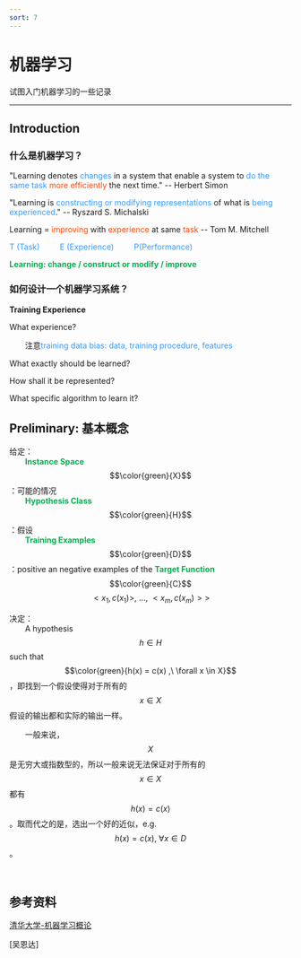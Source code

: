 ```yaml
---
sort: 7
---
```


# 机器学习

试图入门机器学习的一些记录

---

## Introduction

### 什么是机器学习？

"Learning denotes <font color="#3399ff">changes</font> in a system that enable a system to <font color="#3399ff">do the same task</font> <font color="#FF4500">more efficiently</font> the next time." -- Herbert Simon

"Learning is <font color="#3399ff">constructing or modifying representations</font> of what is <font color="#3399ff">being experienced</font>." -- Ryszard S. Michalski

Learning = <font color="#FF4500">improving</font> with <font color="#FF4500">experience</font> at same <font color="#FF4500">task</font> -- Tom M. Mitchell

<font color="#3399ff">T (Task) &emsp;&emsp; E (Experience) &emsp;&emsp; P(Performance)</font>

<b><font color="#00B050">Learning: change / construct or modify / improve</font></b>

### 如何设计一个机器学习系统？

**Training Experience**

What experience?

&emsp;&emsp;注意<font color="#3399ff">training data bias: data, training procedure, features</font>

What exactly should be learned?

How shall it be represented?

What specific algorithm to learn it?


## Preliminary: 基本概念

给定：  
&emsp;&emsp;<b><font color="#00B050">Instance Space</font></b> $$\color{green}{X}$$：可能的情况  
&emsp;&emsp;<b><font color="#00B050">Hypothesis Class</font></b> $$\color{green}{H}$$：假设  
&emsp;&emsp;<b><font color="#00B050">Training Examples</font></b> $$\color{green}{D}$$：positive an negative examples of the <b><font color="#00B050">Target Function</font></b> $$\color{green}{C}$$ $$<x_1,c(x_1)>,\ \ldots ,\ <x_m,c(x_m)>>$$

决定：  
&emsp;&emsp;A hypothesis $$h \in H$$ such that $$\color{green}{h(x) = c(x) ,\ \forall x \in X}$$，即找到一个假设使得对于所有的$$x \in X$$假设的输出都和实际的输出一样。

&emsp;&emsp;一般来说，$$X$$是无穷大或指数型的，所以一般来说无法保证对于所有的$$x \in X$$都有$$h(x) = c(x)$$。取而代之的是，选出一个好的近似，e.g. $$h(x) = c(x) ,\ \forall x \in D$$。



<br />

## 参考资料

[清华大学-机器学习概论](https://www.bilibili.com/video/BV17q4y1A7Vp?p=1)

[吴恩达]